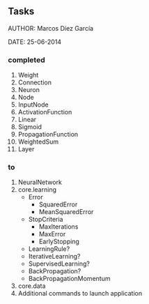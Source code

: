 ## Tasks

AUTHOR: Marcos Díez García

DATE:	25-06-2014

### completed

1. Weight
2. Connection
3. Neuron
4. Node
5. InputNode
6. ActivationFunction
7. Linear
8. Sigmoid
9. PropagationFunction
10. WeightedSum
11. Layer

### to 

1. NeuralNetwork
2. core.learning
	- Error
		* SquaredError
		* MeanSquaredError
	- StopCriteria
		* MaxIterations
		* MaxError
		* EarlyStopping
	- LearningRule?
	- IterativeLearning?
	- SupervisedLearning?
	- BackPropagation?
	- BackPropagationMomentum
3. core.data
4. Additional commands to launch application